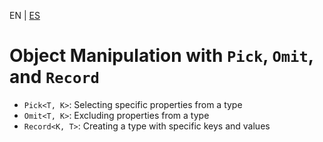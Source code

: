 <!-- MULTILANGUAJE MENU START -->
EN | [ES](https://lckpig.gitbook.io/es-practical-dev-handbook/typescript/utility-types/pick-omit-record)
<!-- MULTILANGUAJE MENU END -->

# Object Manipulation with `Pick`, `Omit`, and `Record`

- `Pick<T, K>`: Selecting specific properties from a type
- `Omit<T, K>`: Excluding properties from a type
- `Record<K, T>`: Creating a type with specific keys and values 